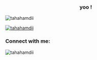 
<h3 align="center">yoo !</h3>

<p align="left"> <img src="https://komarev.com/ghpvc/?username=tahahamdii&label=Profile%20views&color=0e75b6&style=flat" alt="tahahamdii" /> </p>

<p align="left"> <a href="https://github.com/ryo-ma/github-profile-trophy"><img src="https://github-profile-trophy.vercel.app/?username=tahahamdii" alt="tahahamdii" /></a> </p>

<h3 align="left">Connect with me:</h3>
<p align="left">
</p>

<p><img align="center" src="https://github-readme-streak-stats.herokuapp.com/?user=tahahamdii&" alt="tahahamdii" /></p>
